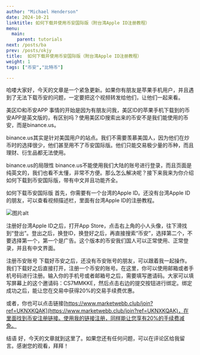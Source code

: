```yaml
---
author: "Michael Henderson"
date: 2024-10-21
linktitle: 如何下载并使用币安国际版（附台湾Apple ID注册教程）
menu:
  main:
    parent: tutorials
next: /posts/ba
prev: /posts/okjy
title:  如何下载并使用币安国际版（附台湾Apple ID注册教程）
weight: 1
tags: ["币安","比特币"]

---
```

哈喽大家好，今天的文章是一个紧急更新。如果你有朋友是苹果手机用户，并且遇到了无法下载币安的问题，一定要把这个视频转发给他们，让他们一起来看。


美区ID和币安APP
事情的开始是因为有朋友问我，美区ID的苹果手机下载到的币安APP是英文版的，有区别吗？使用美区ID搜索出来的币安不是我们能使用的币安，而是binance.us。

binance.us其实是针对美国用户的站点。我们不需要羡慕美国人，因为他们在炒币时的选择很少，他们甚至用不了币安国际版。他们只能交易极少量的币种，而且理财、衍生品都无法使用。

binance.us的局限性
binance.us不能使用我们大陆的账号进行登录，而且页面是纯英文的，我们也看不太懂，非常不方便。那么怎么解决呢？接下来我来为你介绍如何下载到币安国际版，带有中文并且功能齐全。

如何下载币安国际版
首先，你需要有一个台湾的Apple ID。还没有台湾Apple ID的朋友，可以查看视频描述栏，里面有台湾Apple ID的注册教程。

![图片alt](https://s21.ax1x.com/2024/10/21/pAaLq6f.png "图片title")

注册好台湾Apple ID之后，打开App Store，点击右上角的小人头像，往下滑找到“登出”。登出之后，换登ID，换登好之后，再直接搜索“币安”，选择第二个，不要选择第一个，第一个是广告。这个版本的币安我们国人可以正常使用、正常登录，并且有中文界面。

注册币安账号
下载好币安之后，还没有币安账号的朋友，可以跟着我一起操作。我们下载好之后直接打开，注册一个币安的账号。在这里，你可以使用邮箱或者手机号码进行注册。输入你的手机号或者邮箱号之后，需要填写邀请码。大家可以填写屏幕上的这个邀请码：CS7MMKKE，然后点击右边的提交按钮进行绑定。绑定成功之后，能让您在交易中获得20%的交易手续费优惠。

或者，你也可以点击链接[https://www.marketwebb.club/join?ref=UKNXKQAK](https://www.marketwebb.club/join?ref=UKNXKQAK)，在里面找到币安注册链接。使用我的链接注册，同样能让您享有20%的手续费减免。

结语
好，今天的文章就到这里了。如果您还有任何问题，可以在评论区给我留言。感谢您的观看，拜拜！